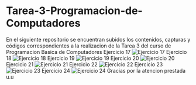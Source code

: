# Tarea-3-Programacion-de-Computadores
En el siguiente repositorio se encuentran subidos los contenidos, capturas y códigos correspondientes a la realizacion de la Tarea 3 del curso de Programacion Basica de Computadores
Ejercicio 17
![Ejercicio 17](https://github.com/user-attachments/assets/027b1186-9bf2-4789-9c78-892d24ea8916)
Ejercicio 18
![Ejercicio 18](https://github.com/user-attachments/assets/9457f14a-79d7-46eb-8cc4-c0929b180ce1)
Ejercicio 19
![Ejercicio 19](https://github.com/user-attachments/assets/551cf619-f22f-4025-8dc5-701f3eccc48c)
Ejercicio 20
![Ejercicio 20](https://github.com/user-attachments/assets/599119c1-06bd-4977-999c-c2d60367a200)
Ejercicio 21
![Ejercicio 21](https://github.com/user-attachments/assets/00f3d9bb-6b4d-41e3-bbb4-ce0f45b7bd58)
Ejercicio 22
![Ejercicio 22](https://github.com/user-attachments/assets/e5a23bd7-1932-4c8d-846e-5c4373fc8767)
Ejercicio 23
![Ejercicio 23](https://github.com/user-attachments/assets/63fb2fec-fda4-40a3-a900-f2d251c64d43)
Ejercicio 24
![Ejercicio 24](https://github.com/user-attachments/assets/62238e25-8ea2-443b-abab-1b8de87049c4)
Gracias por la atencion prestada u.u
